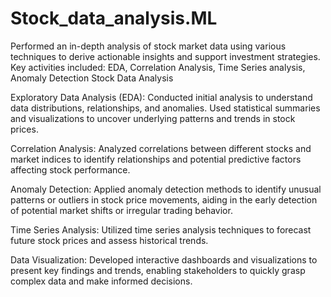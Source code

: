 # Stock_data_analysis.ML
Performed an in-depth analysis of stock market data using various techniques to derive actionable insights and support investment strategies. Key activities included: EDA, Correlation Analysis, Time Series analysis, Anomaly Detection
Stock Data Analysis

Exploratory Data Analysis (EDA): Conducted initial analysis to understand data distributions, relationships, and anomalies. Used statistical summaries and visualizations to uncover underlying patterns and trends in stock prices.

Correlation Analysis: Analyzed correlations between different stocks and market indices to identify relationships and potential predictive factors affecting stock performance.

Anomaly Detection: Applied anomaly detection methods to identify unusual patterns or outliers in stock price movements, aiding in the early detection of potential market shifts or irregular trading behavior.

Time Series Analysis: Utilized time series analysis techniques to forecast future stock prices and assess historical trends. 

Data Visualization: Developed interactive dashboards and visualizations to present key findings and trends, enabling stakeholders to quickly grasp complex data and make informed decisions.

